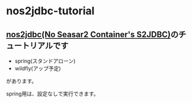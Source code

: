 # nos2jdbc-tutorial
## [nos2jdbc(No Seasar2 Container's S2JDBC)](https://github.com/ns2j/nos2jdbc)のチュートリアルです
* spring(スタンドアローン)
* wildfly(アップ予定)

があります。   

spring用は、設定なしで実行できます。
